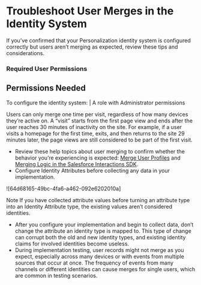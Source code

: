 

# Troubleshoot User Merges in the Identity System

If you’ve confirmed that your Personalization identity system is configured
correctly but users aren’t merging as expected, review these tips and
considerations.

### Required User Permissions

Permissions Needed  
---  
To configure the identity system: | A role with Administrator permissions  
  
Users can only merge one time per visit, regardless of how many devices
they’re active on. A “visit” starts from the first page view and ends after
the user reaches 30 minutes of inactivity on the site. For example, if a user
visits a homepage for the first time, exits, and then returns to the site 29
minutes later, the page views are still considered to be part of the first
visit.

  * Review these help topics about user merging to confirm whether the behavior you’re experiencing is expected: [Merge User Profiles](https://help.salesforce.com/s/articleView?id=sf.mc_pers_identity_user_profile_merging.htm&language=en_US&type=5 "One of Personalization’s key goals is to identify each of your customers with a Unified Customer Profile so that you can provide unique personalized experiences. However, as users engage with your various channels, it’s possible to end up with multiple user profiles for the same person. When identity data comes from different sources, Personalization uses specific identifiers to attempt to merge that data into a Unified Customer Profile. There’s no way to split a merged user profile.") and [Merging Logic in the Salesforce Interactions SDK](https://help.salesforce.com/s/articleView?id=sf.mc_pers_identity_web_sdk_merging_logic.htm&language=en_US&type=5 "One of Personalization’s key goals is to identify each of your customers with a Unified Customer Profile so that you can provide unique personalized experiences. However, as users engage with your various channels, it’s possible to end up with multiple user profiles for the same person. The Marketing Cloud Personalization module of the Salesforce Interactions SDK supports anonymous and named user profiles by using a first-party cookie to track user behavior on your website. A user profile can transition from anonymous to named based on the setup of the identity types in your Salesforce Interactions SDK.").
  * Configure Identity Attributes before collecting any data in your implementation. 

![64d68165-49bc-4fa6-a462-092e6202010a]

Note If you have collected attribute values before turning an attribute type
into an Identity Attribute type, the existing values aren’t considered
identities.

  * After you configure your implementation and begin to collect data, don’t change the attribute an identity type is mapped to. This type of change can corrupt both the old and new identity types, and existing identity claims for involved identities become useless.
  * During implementation testing, user records might not merge as you expect, especially across many devices or with events from multiple sources that occur at once. The frequency of events from many channels or different identities can cause merges for single users, which are common in testing scenarios.

